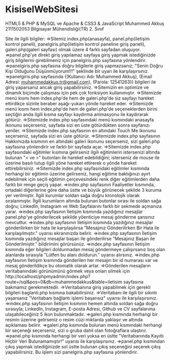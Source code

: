 # KisiselWebSitesi
HTML5 &amp; PHP &amp; MySQL ve Apache &amp; CSS3 &amp; JavaScript
Muhammed Akkuş
2111502053
Bilgisayar Mühendisliği(TR) 2. Sınıf

Site ile ilgili bilgiler:
=>Sitemiz index.php(anasayfa), panel.php(iletişim kontrol paneli), panelgiris.php(iletişim kontrol paneline giriş paneli), galeri.php(galeri sayfası) olmak üzere 4 farklı sayfadan oluşuyor.
=>panel.php'ye direkt giriş yapılamaz sayfaya giriş yapmak istediğinizde giriş bilgilerini girebilmeniz için panelgiris.php sayfasına yönlendirir.
=>panelgiris.php sayfasına doğru bilgilerle giriş yapmazsanız; "Senin Doğru Kişi Olduğunu Düşünmüyorum!!!" şeklinde bir uyarı ile karşılaşırsınız.
=>panelgiris.php sayfasında {(Kullanıcı Adı: Muhammed Akkuş), (Email Adresi: muhammedakkus.tr@gmail.com), (Parola: 12541263)} bilgileri ile giriş yaparsanız ancak giriş yapabilirsiniz.
=>Sitemizin en optimize ve dinamik biçimde çalışması için pek çok fonksiyon kullanımıştır.
=>Sitemizde menü kısmı hem index.php'de hem de galeri.php'de siz sayfayı hareket ettirdikçe sizinle beraber aşağı-yukarı yönde hareket eder.
=>Sitemizde menü kısmı hem index.php'de hem de galeri.php'de seçeneklerden birini seçtiğin anda ilgili kısma sayfayı kaydırma animasyonu ile kaydırarak götürür.
=>Sitemizde index.php sayfasındaki menü kısmındaki anasayfa ikonunu seçerseniz, sayfada sizi en üste götürdükten sonra sayfanızı yeniler.
=>Sitemizde index.php sayfasının en altındaki Touch Me ikonunu seçerseniz, sayfada sizi en üste götürür.
=>Sitemizde index.php sayfasının Hakkımızda kısmının en altındaki galeri ikonunu seçerseniz, sizi galeri.php sayfasına yönlendirir ve farklı bir sayfada açar.
=>Sitemizde index.php sayfasındaki eğitimler kısmına gelirseniz ilgili eğitimlerin istersenizi altında bulunan "< ve >" butonları ile hareket edebildiğini; isterseniz de mouse ile üzerine basılı tutup ilgili yöne hareket ettirerek o yönde hareket ettirebilirsiniz.
=>Sitemizde index.php sayfasındaki eğitimler kısmında herhangi bir eğitimin üzerine gelirseniz, hangi eğitime baktığınızı ayırt edebilmek için seçili eğitimin çerçevesindeki renk diğer eğitimlerden daha farklı bir renge geçiş yapar.
=>index.php sayfasının Faaliyetler kısmında, ortadaki diğerlerine göre daha üstte ve büyük görünecek şekilde 3 kuruma yer verilmiştir. İlgili kurumlar soldan sağa doğru kronolojik olarak sıralanmıştır. İlgili kurumların altında bulunan butonlar sırası ile soldan sağa doğru; LinkedIn, Instagram ve Web Sayfalarını farklı bir sekmede açmanıza yarar.
=>index.php sayfasının İletişim kısmında yazdığınız mesajlar panel.php'ye gönderilecek şekilde yöenticiye mesaj gönderme şansınız mevcuttur.
=>index.php sayfasının İletişim kısmında yazdığınız mesajlar gönderilirken bir hata ile karşılaşılırsa "Mesajınız Gönderilirken Bir Hata ile karşılaşılmıştır." uyarısı ekranınızda belirir.
=>index.php sayfasının İletişim kısmında yazdığınız mesajlar başarı ile gönderilirse "Mesajınız Başarı ile Gönderilmiştir." bildirimini görürsünüz.
=>index.php sayfasının İletişim kısmında eğer bilgileri doldurmadan mesaj göndermeye çalışırsanız boş olan alanlarda sırasıyla "Lütfen bu alanı doldurun." uyarısı alırsınız.
=>index.php sayfasının İletişim kısmında gönderilen her mesajın bir id numarası var ve mesaj gönderildikçe bu otomatik olarak artar.
=>Gönderilen mesajların veritabanındaki görünümünü görmek veya onları silmek için http://localhost/phpmyadmin/index.php?route=/sql&pos=0&db=muhammedakkus&table=iletisim sayfasına bakmamız gerekmektedir.
=>Veritabanına giriş yapabilmek için gerekli bilgileri baglanti.php kısmına bakabilirsiniz.
=>Veritabanı ile ilgili bir sıkıntı yaşarsanız "Veritabanı bağlantı işlemi başarısız" uyarısı ile karşılaşırsınız.
=>index.php sayfasının İletişim kısmının hemen altında soldan sağa doğru sırasıyla; LinkedIn, Instagram, E-posta Adresi, Github ve CV sayfalarıma ulaşabileceğiniz 5 ikon bulunmaktadır.
=>galeri.php kısmında herhangi bir resmin üzerine gelirseniz o resim cüzi miktarda yaklaşır ve altında açıklaması belirir.
=>galeri.php kısmında bulunan menü kısmındaki herhangi bir seçeneği seçerseniz, sizi o gruba dahil olan fotoğraflara ulaştırır.
=>panel.php kısmında herhangi bir veri yoksa en üstte "Veritabanında Kayıtlı Hiçbir Veri Bulunamamıştır!" uyarısı ile karşılaşırsınız.
=>panel.php kısmından çıkış yapmak istediğinizde sol üstte bulunan çıkış seçeneğini seçerek çıkış yapabilirsiniz. Bu işlem sizi panelgiris.php sayfasına yönlendirir.
